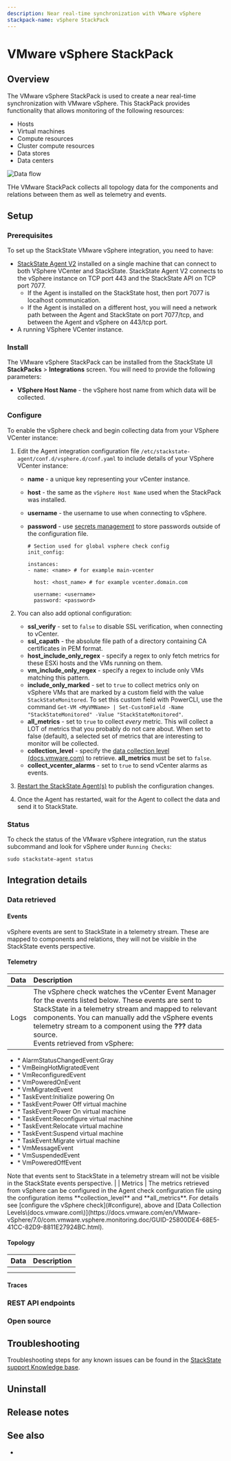 ```yaml
---
description: Near real-time synchronization with VMware vSphere
stackpack-name: vSphere StackPack
---
```


# VMware vSphere StackPack

## Overview

The VMware vSphere StackPack is used to create a near real-time synchronization with VMware vSphere. This StackPack provides functionality that allows monitoring of the following resources:

* Hosts
* Virtual machines
* Compute resources
* Cluster compute resources
* Data stores
* Data centers

![Data flow](/.gitbook/assets/stackpack-NAME.png)

THe VMware StackPack collects all topology data for the components and relations between them as well as telemetry and events.


## Setup

### Prerequisites

To set up the StackState VMware vSphere integration, you need to have:

* [StackState Agent V2](agent.md) installed on a single machine that can connect to both VSphere VCenter and StackState. StackState Agent V2 connects to the vSphere instance on TCP port 443 and the StackState API on TCP port 7077.
    - If the Agent is installed on the StackState host, then port 7077 is localhost communication.
    - If the Agent is installed on a different host, you will need a network path between the Agent and StackState on port 7077/tcp, and between the Agent and vSphere on 443/tcp port.
* A running VSphere VCenter instance.

### Install

The VMware vSphere StackPack can be installed from the StackState UI **StackPacks** &gt; **Integrations** screen. You will need to provide the following parameters:

- **VSphere Host Name** - the vSphere host name from which data will be collected.

### Configure

To enable the vSphere check and begin collecting data from your VSphere VCenter instance:

1. Edit the Agent integration configuration file `/etc/stackstate-agent/conf.d/vsphere.d/conf.yaml` to include details of your VSphere VCenter instance:
   * **name** - a unique key representing your vCenter instance.
   * **host** - the same as the `vSphere Host Name` used when the StackPack was installed.
   * **username** - the username to use when connecting to vSphere.
   * **password** - use [secrets management](../../configure/security/secrets_management.md) to store passwords outside of the configuration file.

     ```text
     # Section used for global vsphere check config
     init_config:

     instances:
     - name: <name> # for example main-vcenter

       host: <host_name> # for example vcenter.domain.com

       username: <username>
       password: <password> 

     ```
2. You can also add optional configuration:
    * **ssl_verify** - set to `false` to disable SSL verification, when connecting to vCenter.
    * **ssl_capath** - the absolute file path of a directory containing CA certificates in PEM format.
    * **host_include_only_regex** - specify a regex to only fetch metrics for these ESXi hosts and the VMs running on them.
    * **vm_include_only_regex** - specify a regex to include only VMs matching this pattern.
    * **include_only_marked** -  set to `true` to collect metrics only on vSphere VMs that are marked by a custom field with the value `StackStateMonitored`. To set this custom field with PowerCLI, use the command `Get-VM <MyVMName> | Set-CustomField -Name "StackStateMonitored" -Value "StackStateMonitored"`.
    * **all_metrics** - set to `true` to collect _every_ metric. This will collect a LOT of metrics that you probably do not care about. When set to false (default), a selected set of metrics that are interesting to monitor will be collected.
    * **collection_level** - specify the [data collection level \(docs.vmware.com\)](https://docs.vmware.com/en/VMware-vSphere/7.0/com.vmware.vsphere.monitoring.doc/GUID-25800DE4-68E5-41CC-82D9-8811E27924BC.html) to retrieve. **all_metrics** must be set to `false`.
    * **collect_vcenter_alarms** - set to `true` to send vCenter alarms as events.
    
3. [Restart the StackState Agent\(s\)](agent.md#start-stop-restart-the-stackstate-agent) to publish the configuration changes.

4. Once the Agent has restarted, wait for the Agent to collect the data and send it to StackState.

### Status

To check the status of the VMware vSphere integration, run the status subcommand and look for vSphere under `Running Checks`:

```
sudo stackstate-agent status
```

## Integration details

### Data retrieved

#### Events

vSphere events are sent to StackState in a telemetry stream. These are mapped to components and relations, they will not be visible in the StackState events perspective.

#### Telemetry

| Data | Description |
| :--- | :--- |
| Logs | The vSphere check watches the vCenter Event Manager for the events listed below. These events are sent to StackState in a telemetry stream and mapped to relevant components. You can manually add the vSphere events telemetry stream to a component using the **???** data source.<br />Events retrieved from vSphere:<br />
<ul>
<li>* AlarmStatusChangedEvent:Gray</li>
<li>* VmBeingHotMigratedEvent</li>
<li>* VmReconfiguredEvent</li>
<li>* VmPoweredOnEvent</li>
<li>* VmMigratedEvent</li>
<li>* TaskEvent:Initialize powering On</li>
<li>* TaskEvent:Power Off virtual machine</li>
<li>* TaskEvent:Power On virtual machine</li>
<li>* TaskEvent:Reconfigure virtual machine</li>
<li>* TaskEvent:Relocate virtual machine</li>
<li>* TaskEvent:Suspend virtual machine</li>
<li>* TaskEvent:Migrate virtual machine</li>
<li>* VmMessageEvent</li>
<li>* VmSuspendedEvent</li>
<li>* VmPoweredOffEvent</li>
</ul>Note that events sent to StackState in a telemetry stream will not be visible in the StackState events perspective.
| 
| Metrics | The metrics retrieved from vSphere can be configured in the Agent check configuration file using the configuration items **collection_level** and **all_metrics**. For details see [configure the vSphere check](#configure), above and [Data Collection Levels\(docs.vmware.com\)](https://docs.vmware.com/en/VMware-vSphere/7.0/com.vmware.vsphere.monitoring.doc/GUID-25800DE4-68E5-41CC-82D9-8811E27924BC.html).

#### Topology



| Data | Description |
|:---|:---|
|  |  |
|  |  | 

#### Traces



### REST API endpoints


### Open source


## Troubleshooting

Troubleshooting steps for any known issues can be found in the [StackState support Knowledge base](https://support.stackstate.com/hc/en-us/search?category=360002777619&filter_by=knowledge_base&query=vSphere).

## Uninstall


## Release notes


## See also

- 
